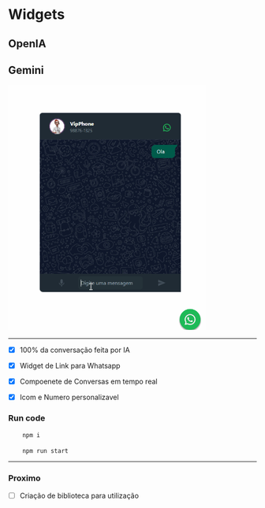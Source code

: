# Widgets 
## OpenIA
## ‎Gemini

<img src="./public/Apresentation.gif" alt="Texto Alternativo" width="400">

---

- [x] 100% da conversação feita por IA 
- [x] Widget de Link para Whatsapp
- [x] Compoenete de Conversas em tempo real
- [x] Icom e Numero personalizavel

          

### Run code

```poweshell
    npm i 

    npm run start
```

---

### Proximo

- [ ] Criação de biblioteca para utilização
